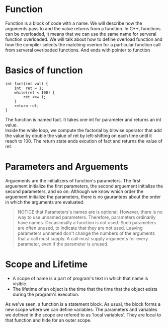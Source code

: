 # Function
Function is a block of code with a name. We will describe how the arguments pass to and the value returns from a function. In C++, functions can be overloaded, it means that we can use the same name for serveral function overloaded. We will talk about how to define overload function and how the compiler selects the matching vserion for  a particular function call from serveral overloaded functions. And ends with pointer to function  


# Basics of function 
```
int fact(int val) {
    int  ret = 1;
    while(ret < 100) {
        ret <<= 1;
    }
    return ret;
}
```  

The function is named fact. It takes one int for parameter and returns an int value.  
Inside the while loop, we compute the factorial by bitwise operator that add the value by double the value of ret by left-shifting on each time until it reach to 100. The return state ends excution of fact and returns the value of ret.


# Parameters and Arguements
Arguements are the initializers of function's parameters. The first arguement initialize the first parameters, the second arguement initialize the second parameters, and so on. Although we know which order the arguement initialize the parameters, there is no gaurantees about the order in which the arguments are evaluated.
> NOTICE that
Parameters's names are is optional. However, there is no way to use unnamed parameters.  Therefore,  parameters ordinarily have names. Occasionally a function is not used. Such parameters are often unused, to indicate that they are not used. Leaving parameters unnamed don't change the numbers of the arguments  that a call must supply. A call must supply arguments for every parameter, even if the parameter is unused.  


# Scope and Lifetime
- A scope of name is a part of program's text in which that name is visible.
- The lifetime of an object is the time that the time that the object exists during the program's execution.  

As we've seen, a function is a statement block. As usual, the block forms a new scope where we can define variables. The parameters and variables we defined in the scope are refered to as 'local variables'. They are local to that function and hide for an outer scope.
